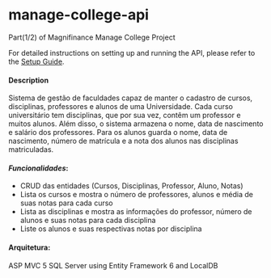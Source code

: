# manage-college-api
Part(1/2) of 
Magnifinance Manage College Project

For detailed instructions on setting up and running the API, please refer to the [Setup Guide](SETUP.md).


#### Description
Sistema de gestão de faculdades capaz de manter o cadastro de cursos,
disciplinas, professores e alunos de uma Universidade. Cada curso universitário tem
disciplinas, que por sua vez, contêm um professor e muitos alunos. Além disso, o sistema
armazena o nome, data de nascimento e salário dos professores. Para os alunos guarda o
nome, data de nascimento, número de matrícula e a nota dos alunos nas disciplinas matriculadas.

#### *Funcionalidades*:
- CRUD das entidades (Cursos, Disciplinas, Professor, Aluno, Notas)
- Lista os cursos e mostra o número de professores, alunos e média de suas notas para cada curso
- Lista as disciplinas e mostra as informações do professor, número de alunos e suas notas para cada
disciplina
- Liste os alunos e suas respectivas notas por disciplina
 
#### Arquitetura:
ASP MVC 5
SQL Server using Entity Framework 6 and LocalDB

